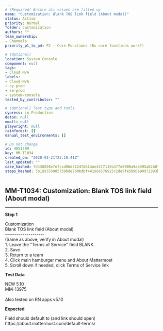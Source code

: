 ```yaml
---
# (Required) Ensure all values are filled up
name: "Customization: Blank TOS link field (About modal)"
status: Active
priority: Normal
folder: Customization
authors: ""
team_ownership: 
- Channels
priority_p1_to_p4: P2 - Core Functions (Do core functions work?)

# (Optional)
location: System Console
component: null
tags:
- Cloud N/A
labels: 
- Cloud-N/A
- cy-prod
- se-prod
- system-console
tested_by_contributor: ""

# (Optional) Test type and tools
cypress: in Production
detox: null
mmctl: null
playwright: null
rainforest: []
manual_test_environments: []

# Do not change
id: 4051789
key: MM-T1034
created_on: "2020-01-21T22:18:41Z"
last_updated: ""
case_hashed: 7d438808e7efccd06d51247db14ae4377115b377e8900a9ae395a82b07d0a495b933641773bb62da80ebe4eaa61ae39d
steps_hashed: 5b1da550085759bde7b0bdbf44198a576925c2de9fe5b90a99972993b033a47eafaa09d19ee1fc3a0b103590c27132d2
---
```


<!-- (Auto-generated) Based on frontmatter's "key" and "name" -->

## MM-T1034: Customization: Blank TOS link field (About modal)

---

**Step 1**

Customization\
Blank TOS link field (About modal)\
\--------------------\
(Same as above, verify in About modal)\
1\. Leave the "Terms of Service" field BLANK.\
2\. Save\
3\. Return to a team\
4\. Click main hamburger menu and About Mattermost\
5\. Scroll down if needed, click Terms of Service link

**Test Data**

NEW 5.10\
MM-13975\
\
Also tested on RN apps v5.10

**Expected**

Field should default to (and link should open) https\://about.mattermost.com/default-terms/
